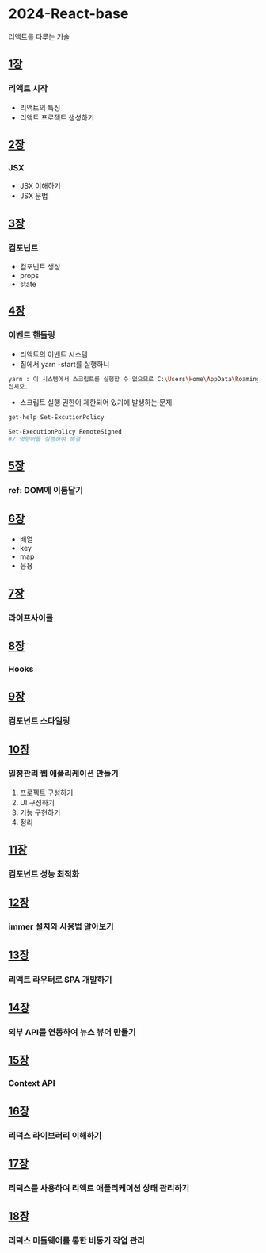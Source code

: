 # 2024-React-base
리액트를 다루는 기술

## [1장](https://github.com/KangJeongTaek/2024-React-base/blob/main/md/Ch01.md)
### 리액트 시작
- 리액트의 특징
- 리액트 프로젝트 생성하기

## [2장](https://github.com/KangJeongTaek/2024-React-base/blob/main/md/Ch02.md)
### JSX
- JSX 이해하기
- JSX 문법

## [3장](https://github.com/KangJeongTaek/2024-React-base/blob/main/md/Ch03.md)
### 컴포넌트
- 컴포넌트 생성
- props
- state

## [4장](https://github.com/KangJeongTaek/2024-React-base/blob/main/md/Ch04.md)
### 이벤트 핸들링
- 리액트의 이벤트 시스템
- 집에서 yarn -start를 실행하니
```bash
yarn : 이 시스템에서 스크립트를 실행할 수 없으므로 C:\Users\Home\AppData\Roaming\npm\yarn.ps1 파일을 로드할 수 없습니다. 자세한 내용은 about_Execution_Policies(https://go.microsoft.com/fwlink/?LinkID=135170)를 참조하
십시오.
```

- 스크립트 실행 권한이 제한되어 있기에 발생하는 문제.
```bash
get-help Set-ExcutionPolicy

Set-ExecutionPolicy RemoteSigned
#2 명령어를 실행하여 해결
```

## [5장](https://github.com/KangJeongTaek/2024-React-base/blob/main/md/Ch05.md)
### ref: DOM에 이름달기

## [6장](https://github.com/KangJeongTaek/2024-React-base/blob/main/md/Ch06.md)
- 배열
- key
- map
- 응용

## [7장](https://github.com/KangJeongTaek/2024-React-base/blob/main/md/Ch07.md)
### 라이프사이클

## [8장](https://github.com/KangJeongTaek/2024-React-base/blob/main/md/Ch08.md)
### Hooks


## [9장](https://github.com/KangJeongTaek/2024-React-base/blob/main/md/Ch09.md)
### 컴포넌트 스타일링

## [10장](https://github.com/KangJeongTaek/2024-React-base/blob/main/md/Ch10.md)
### 일정관리 웹 애플리케이션 만들기
1. 프로젝트 구성하기
2. UI 구성하기
3. 기능 구현하기
4. 정리

## [11장](https://github.com/KangJeongTaek/2024-React-base/blob/main/md/Ch11.md)
### 컴포넌트 성능 최적화

## [12장](https://github.com/KangJeongTaek/2024-React-base/blob/main/md/Ch12.md)
### immer 설치와 사용법 알아보기

## [13장](https://github.com/KangJeongTaek/2024-React-base/blob/main/md/Ch13.md)
### 리액트 라우터로 SPA 개발하기

## [14장](https://github.com/KangJeongTaek/2024-React-base/blob/main/md/Ch14.md)
### 외부 API를 연동하여 뉴스 뷰어 만들기

## [15장](https://github.com/KangJeongTaek/2024-React-base/blob/main/md/Ch15.md)
### Context API

## [16장](https://github.com/KangJeongTaek/2024-React-base/blob/main/md/Ch16.md)
### 리덕스 라이브러리 이해하기

## [17장](https://github.com/KangJeongTaek/2024-React-base/blob/main/md/Ch17.md)
### 리덕스를 사용하여 리액트 애플리케이션 상태 관리하기

## [18장](https://github.com/KangJeongTaek/2024-React-base/blob/main/md/Ch18.md)
### 리덕스 미들웨어를 통한 비동기 작업 관리